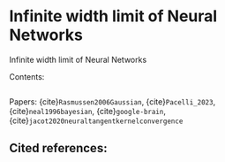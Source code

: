 # Infinite width limit of Neural Networks 

Infinite width limit of Neural Networks

Contents:

```{tableofcontents}
```

Papers: {cite}`Rasmussen2006Gaussian`, {cite}`Pacelli_2023`, {cite}`neal1996bayesian`, {cite}`google-brain`, {cite}`jacot2020neuraltangentkernelconvergence`

## Cited references:
```{bibliography}
```